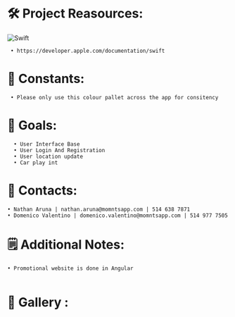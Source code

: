 
# 🛠️ Project Reasources:
 ![Swift](https://img.shields.io/badge/swift-F54A2A?style=for-the-badge&logo=swift&logoColor=white)

```
 • https://developer.apple.com/documentation/swift

```
# 🚀 Constants:

```
 • Please only use this colour pallet across the app for consitency 
```

# 🎯 Goals:

```
  • User Interface Base
  • User Login And Registration
  • User location update
  • Car play int

```
# 📱 Contacts:

```
• Nathan Aruna | nathan.aruna@momntsapp.com | 514 638 7871
• Domenico Valentino | domenico.valentino@momntsapp.com | 514 977 7505

```
# 🗒 Additional Notes:
```
• Promotional website is done in Angular


```
# 🎨 Gallery :
















